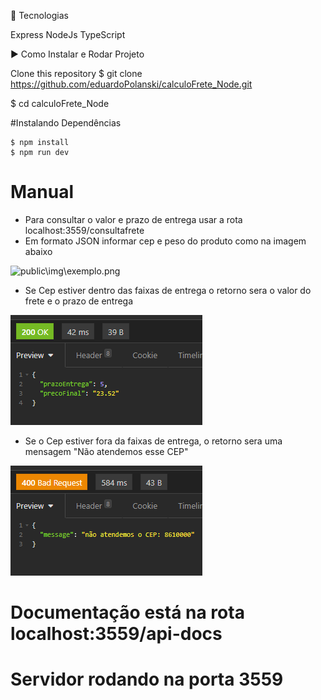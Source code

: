 🚀 Tecnologias

Express
NodeJs
TypeScript

▶️ Como Instalar e Rodar Projeto

Clone this repository
$ git clone https://github.com/eduardoPolanski/calculoFrete_Node.git

$ cd calculoFrete_Node

#Instalando Dependências

	$ npm install
	$ npm run dev 

# Manual

* Para consultar o valor e prazo de entrega usar a rota localhost:3559/consultafrete
* Em formato JSON informar cep e peso do produto como na imagem abaixo

![public\img\exemplo.png](./public/img/exemplo1.png)

* Se Cep estiver dentro das faixas de entrega o retorno sera o valor do frete e o prazo de entrega

![public\img\exemplo2.png](./public/img/exemplo2.png)

* Se o Cep estiver fora da faixas de entrega, o retorno sera uma mensagem "Não atendemos esse CEP"

![public\img\exemplo3.png](./public/img/exemplo3.png)

# Documentação está na rota localhost:3559/api-docs

# Servidor rodando na porta 3559